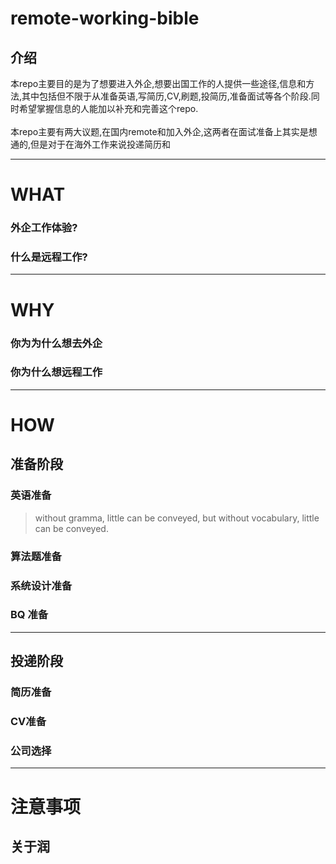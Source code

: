 # remote-working-bible
## 介绍
本repo主要目的是为了想要进入外企,想要出国工作的人提供一些途径,信息和方法,其中包括但不限于从准备英语,写简历,CV,刷题,投简历,准备面试等各个阶段.同时希望掌握信息的人能加以补充和完善这个repo.\
<br>
本repo主要有两大议题,在国内remote和加入外企,这两者在面试准备上其实是想通的,但是对于在海外工作来说投递简历和

---
# WHAT
### 外企工作体验?

### 什么是远程工作?


---
# WHY

### 你为为什么想去外企

### 你为什么想远程工作

---
# HOW

## 准备阶段

### 英语准备
> without gramma, little can be conveyed, but without vocabulary, little can be conveyed.



### 算法题准备

### 系统设计准备

### BQ 准备
---
## 投递阶段

### 简历准备

### CV准备

### 公司选择

---

# 注意事项

## 关于润


